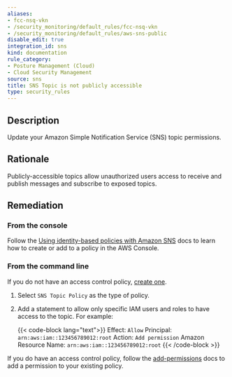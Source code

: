 ```yaml
---
aliases:
- fcc-nsq-vkn
- /security_monitoring/default_rules/fcc-nsq-vkn
- /security_monitoring/default_rules/aws-sns-public
disable_edit: true
integration_id: sns
kind: documentation
rule_category:
- Posture Management (Cloud)
- Cloud Security Management
source: sns
title: SNS Topic is not publicly accessible
type: security_rules
---
```


## Description

Update your Amazon Simple Notification Service (SNS) topic permissions.

## Rationale

Publicly-accessible topics allow unauthorized users access to receive and publish messages and subscribe to exposed topics.

## Remediation

### From the console

Follow the [Using identity-based policies with Amazon SNS][1] docs to learn how to create or add to a policy in the AWS Console.

### From the command line

If you do not have an access control policy, [create one][2].

1. Select `SNS Topic Policy` as the type of policy.
2. Add a statement to allow only specific IAM users and roles to have access to the topic. For example:

    {{< code-block lang="text">}}
    Effect: `Allow`
    Principal: `arn:aws:iam::123456789012:root`
    Action: `Add permission`
    Amazon Resource Name: `arn:aws:iam::123456789012:root`
    {{< /code-block >}}

If you do have an access control policy, follow the [add-permissions][3] docs to add a permission to your existing policy.

[1]: https://docs.aws.amazon.com/sns/latest/dg/sns-using-identity-based-policies.html#iam-and-sns-policies
[2]: https://awspolicygen.s3.amazonaws.com/policygen.html
[3]: https://awscli.amazonaws.com/v2/documentation/api/latest/reference/sqs/add-permission.html

